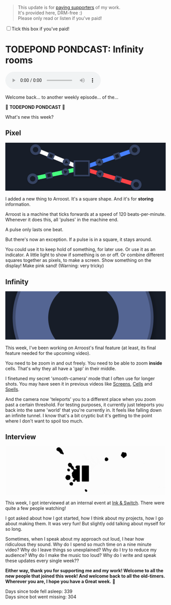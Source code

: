 > This update is for [paying supporters](https://patreon.com/TodePond) of my work.<br>
> It's provided here, DRM-free :)<br>
> Please only read or listen if you've paid!

<input id="paid-checkbox" type="checkbox"><label for="paid-checkbox">Tick this box if you've paid!</label>

<script>
  const key = 'pondcast/paid'
  const paid = localStorage.getItem(key)
  const checkbox = document.getElementById('paid-checkbox')
  if (paid) {
    checkbox.checked = true
  }
  checkbox.addEventListener('change', () => {
    if (checkbox.checked) {
      localStorage.setItem(key, 'true')
    } else {
      localStorage.removeItem(key)
    }
  })
</script>

# TODEPOND PONDCAST: Infinity rooms

<audio controls>
  <source src="1.m4a" type="audio/x-m4a">
</audio>

Welcome back... to another weekly episode... of the...

🐸 **TODEPOND PONDCAST** 🐸

What's new this week?

## Pixel

![Arroost](1.png)

I added a new thing to Arroost. It's a square shape. And it's for **storing** information.

Arroost is a machine that ticks forwards at a speed of 120 beats-per-minute. Whenever it does this, all 'pulses' in the machine end.

A pulse only lasts one beat.

But there's now an exception. If a pulse is in a square, it stays around.

You could use it to keep hold of something, for later use. Or use it as an indicator. A little light to show if something is on or off. Or combine different squares together as pixels, to make a screen. Show something on the display! Make pink sand! (Warning: very tricky)

## Infinity

![Arroost](2.png)

This week, I've been working on Arroost's final feature (at least, its final feature needed for the upcoming video).

You need to be zoom in and out freely. You need to be able to zoom **inside** cells. That's why they all have a 'gap' in their middle.

I finetuned my secret 'smooth-camera' mode that I often use for longer shots. You may have seen it in previous videos like [Screens](https://www.youtube.com/watch?v=Q4OIcwt8vcE), [Cells](https://www.youtube.com/watch?v=gv40Z9tVjAI) and [Spells](https://www.youtube.com/watch?v=xvlsJ3FqNYU).

And the camera now 'teleports' you to a different place when you zoom past a certain threshold. For testing purposes, it currently just teleports you back into the same 'world' that you're currently in. It feels like falling down an infinite tunnel. I know that's a bit cryptic but it's getting to the point where I don't want to spoil too much.

## Interview

![Ink & Switch](3.png)

This week, I got interviewed at an internal event at [Ink & Switch](https://www.inkandswitch.com/). There were quite a few people watching!

I got asked about how I got started, how I think about my projects, how I go about making them. It was very fun! But slightly odd talking about myself for so long.

Sometimes, when I speak about my approach out loud, I hear how ridiculous they sound. Why do I spend so much time on a nine minute video? Why do I leave things so unexplained? Why do I try to reduce my audience? Why do I make the music too loud? Why do I write and speak these updates every single week??

**Either way, thank you for supporting me and my work! Welcome to all the new people that joined this week! And welcome back to all the old-timers. Wherever you are, I hope you have a Great week.** 🐸

Days since tode fell asleep: 339<br>
Days since bot went missing: 304

